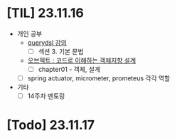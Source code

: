 # [TIL] 23.11.16
* 개인 공부
    * [querydsl 강의](https://www.inflearn.com/course/querydsl-%EC%8B%A4%EC%A0%84/dashboard)
        * [ ] 섹션 3. 기본 문법
    * [오브젝트 : 코드로 이해하는 객체지향 설계](https://www.yes24.com/Product/Goods/74219491)
        * [ ] chapter01 - 객체, 설계
    * [ ] spring actuator, micrometer, prometeus 각각 역할
* 기타
    * [ ] 14주차 멘토링
    
# [Todo] 23.11.17

  

